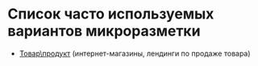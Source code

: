 # Список часто используемых вариантов микроразметки

- [Товар\продукт](/product/README.md) (интернет-магазины, лендинги по продаже товара)
